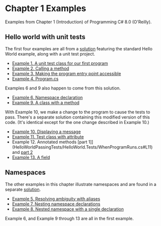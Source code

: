 # Chapter 1 Examples

Examples from Chapter 1 (Introduction) of Programming C# 8.0 (O'Reilly).

## Hello world with unit tests

The first four examples are all from a [solution](HelloWorld/HelloWorld.sln)
featuring the standard Hello World example, along with a unit test project.

* [Example 1. A unit test class for our first program](HelloWorld/HelloWorld.Tests/WhenProgramRuns.cs)
* [Example 2. Calling a method](HelloWorld/HelloWorld.Tests/WhenProgramRuns.cs#L17)
* [Example 3. Making the program entry point accessible](HelloWorld/HelloWorld/Program.cs#L5)
* [Example 4. Program.cs](HelloWorld/HelloWorld/Program.cs)

Examples 6 and 9 also happen to come from this solution.

* [Example 6. Namespace declaration](HelloWorld/HelloWorld/Program.cs#L3)
* [Example 9. A class with a method](HelloWorld/HelloWorld/Program.cs#L5)

With Example 10, we make a change to the program to cause the tests to pass.
There's a separate solution containing this modified version of this code.
(It's identical except for the one change described in Example 10.)

* [Example 10. Displaying a message](HelloWorldPassingTests/HelloWorld/Program.cs#L9)
* [Example 11. Test class with attribute](HelloWorldPassingTests/HelloWorld.Tests/WhenProgramRuns.cs#L6)
* Example 12. Annotated methods [part 1]](HelloWorldPassingTests/HelloWorld.Tests/WhenProgramRuns.cs#L11) and [part 2](HelloWorldPassingTests/HelloWorld.Tests/WhenProgramRuns.cs#L22)
* [Example 13. A field](HelloWorldPassingTests/HelloWorld.Tests/WhenProgramRuns.cs#L9)

## Namespaces

The other examples in this chapter illustrate namespaces and are found in a
separate [solution](Namespaces/Namespaces.sln).

* [Example 5. Resolving ambiguity with aliases](Namespaces/MyApp/Ambiguity.cs)
* [Example 7. Nesting namespace declarations](Namespaces/MyApp/Storage/NestedNamespaces.cs)
* [Example 8. Nested namespace with a single declaration](Namespaces/MyApp/Storage/NestedNamespaces.cs)

Example 6, and Example 9 through 13 are all in the first example.
